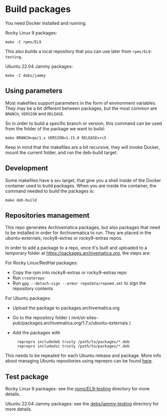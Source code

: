 # Build packages

You need Docker installed and running.

Rocky Linux 9 packages:

    make -C rpms/EL9

This also builds a local repository that you can use later from `rpms/EL9-testing`.

Ubuntu 22.04 Jammy packages:

    make -C debs/jammy

## Using parameters

Most makefiles support parameters in the form of environment variables. They
may be a bit different between packages, but the most common are `BRANCH`,
`VERSION` and `RELEASE`.

So in order to build a specific branch or version, this command can be used from
the folder of the package we want to build:

    make BRANCH=qa/1.x VERSION=1.15.0 RELEASE=rc5

Keep in mind that the makefiles are a bit recursive, they will invoke Docker,
mount the current folder, and run the deb-build target.

## Development

Some makefiles have a `dev` target, that give you a shell inside of the Docker
container used to build packages. When you are inside the container, the command
needed to build the packages is:

    make deb-build

## Repositories management

This repo generates Archivematica packages, but also packages that need to be
installed in order for Archivematica to run. They are placed in the
ubuntu-externals, rocky8-extras or rocky9-extras repos.

In order to add a package to a repo, once it's built and uploaded to a temporary
folder at <https://packages.archivematica.org>, the steps are:

For Rocky Linux/RedHat packages:

- Copy the rpm into rocky8-extras or rocky9-extras repo
- Run `createrepo`
- Run `gpg --detach-sign --armor repodata/repomd.xml` to sign the
repository contents

For Ubuntu packages:

- Upload the package to packages.archivematica.org
- Go to the repository folder
( mnt/st-sites-pub/packages.archivematica.org/1.7.x/ubuntu-externals )
- Add the packages with

        reprepro includedeb trusty /path/to/packages/*.deb
        reprepro includedsc trusty /path/to/packages/*.deb

This needs to be repeated for each Ubuntu release and package. More info about
managing Ubuntu repositories using reprepro can be found
[here](https://wiki.archivematica.org/Release_Process#Build_deb.2Frpm_packages).

## Test package

Rocky Linux 9 packages: see the [rpms/EL9-testing](rpms/EL9-testing) directory
for more details.

Ubuntu 22.04 Jammy packages: see the [debs/jammy-testing](debs/jammy-testing)
directory for more details.
